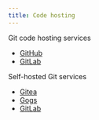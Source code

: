 ```yaml
---
title: Code hosting
---
```


Git code hosting services

- [GitHub](https://github.com)
- [GitLab](https://gitlab.com)

Self-hosted Git services

- [Gitea](https://gitea.io)
- [Gogs](https://gogs.io)
- [GitLab](https://about.gitlab.com/install/)